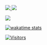 <p>  
  <a href="https://www.linkedin.com/in/ulinnaja-aldi/" target="_blank" rel="noopener noreferrer">
    <img src="https://img.shields.io/badge/aldilla%20ulinnaja-d2b270?style=for-the-badge&logo=Linkedin&logoColor=d2b270&labelColor=1f2430&color=1f2430">
  </a>
  <a href="https://ulinnaja-aldi.tech/" target="_blank" rel="noopener noreferrer">
    <img src="https://img.shields.io/badge/portfolio%20web-d2b270?style=for-the-badge&logo=Codepen&logoColor=d2b270&labelColor=1f2430&color=1f2430">
  </a>
</p>

<p>
  <a href="https://github.com/ulinnajaaldi">
    <img align="center" src="https://github-readme-stats.vercel.app/api?username=ulinnajaaldi&count_private=true&hide=issues&show_icons=true&theme=ayu-mirage" />
  </a>
</p>
<p>  
  <a href="https://wakatime.com/@ulinnajaaldi" target="_blank" rel="noopener noreferrer">
    <img src="https://github-readme-stats.vercel.app/api/wakatime?username=ulinnajaaldi&theme=ayu-mirage&custom_title=Aldilla%20Ulinnaja's%20Wakatime%20Stats&layout=compact&range=last_7_days&langs_count=10" alt="wakatime stats"  />
  </a>
</p>

[![Visitors](https://api.visitorbadge.io/api/visitors?path=https%3A%2F%2Fgithub.com%2Fulinnajaaldi&label=Visitor&labelColor=%231f2430&countColor=%23316d87)](https://visitorbadge.io/status?path=https%3A%2F%2Fgithub.com%2Fulinnajaaldi)
